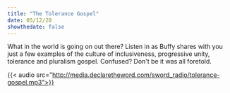 ```yaml
---
title: "The Tolerance Gospel"
date: 05/12/20
showthedate: false
---
```


What in the world is going on out there? Listen in as Buffy shares with you just a few examples of the culture of inclusiveness, progressive unity, tolerance and pluralism gospel. Confused? Don't be it was all foretold.
<!--more-->
{{< audio src="http://media.declaretheword.com/sword_radio/tolerance-gospel.mp3">}}